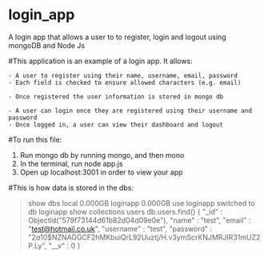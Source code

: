 # login_app
A login app that allows a user to to register, login and logout using mongoDB and Node Js

#This application is an example of a login app. It allows:

	- A user to register using their name, username, email, password
	- Each field is checked to ensure allowed characters (e.g. email)

	- Once registered the user information is stored in mongo db

	- A user can login once they are registered using their username and password
	- Once logged in, a user can view their dashboard and logout

#To run this file:
 
1. Run mongo db by running mongo, and then mono
2. In the terminal, run node app.js
3. Open up localhost:3001 in order to view your app 

#This is how data is stored in the dbs:

> show dbs
local     0.000GB
loginapp  0.000GB
> use loginapp
switched to db loginapp
> show collections
users
> db.users.find()
{ "_id" : ObjectId("579f73144d61b82d04d09e0e"), "name" : "test", "email" : "test@hotmail.co.uk", "username" : "test", "password" : "$2a$10$NZNAGGCF2hMKbuiQrL92Uuztj/H.v3ymScrKNJMRJIR31mUZ2P.Ly", "__v" : 0 }

